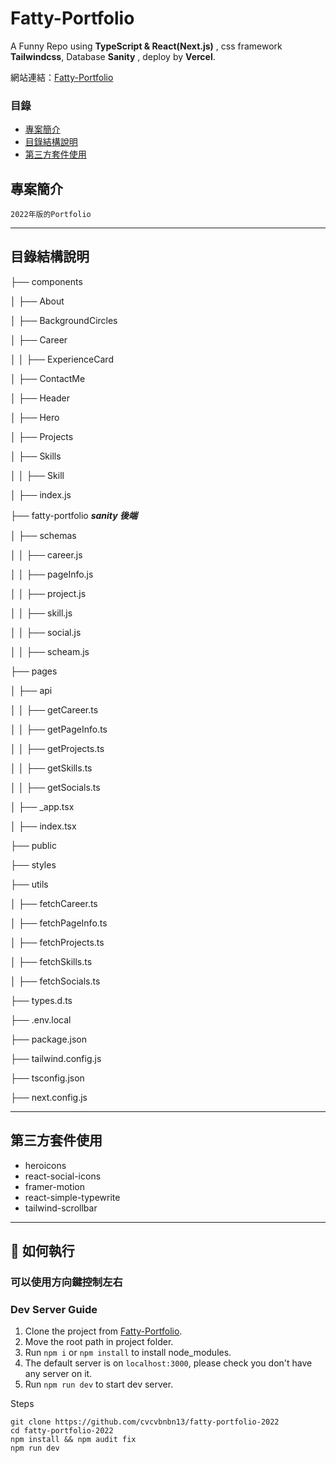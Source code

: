 # Fatty-Portfolio

A Funny Repo using **TypeScript & React(Next.js)** , css framework **Tailwindcss**, Database **Sanity** , deploy by **Vercel**.

網站連結：[Fatty-Portfolio](https://fatty-portfolio-2022.vercel.app/)

### 目錄

- [專案簡介](#專案簡介)
- [目錄結構說明](#目錄結構說明)
- [第三方套件使用](#第三方套件使用)

## 專案簡介

```
2022年版的Portfolio
```

---

## 目錄結構說明

├── components

│ ├── About

│ ├── BackgroundCircles

│ ├── Career

│ │ ├── ExperienceCard

│ ├── ContactMe

│ ├── Header

│ ├── Hero

│ ├── Projects

│ ├── Skills

│ │ ├── Skill

│ ├── index.js

├── fatty-portfolio **_sanity 後端_**

│ ├── schemas

│ │ ├── career.js

│ │ ├── pageInfo.js

│ │ ├── project.js

│ │ ├── skill.js

│ │ ├── social.js

│ │ ├── scheam.js

├── pages

│ ├── api

│ │ ├── getCareer.ts

│ │ ├── getPageInfo.ts

│ │ ├── getProjects.ts

│ │ ├── getSkills.ts

│ │ ├── getSocials.ts

│ ├── \_app.tsx

│ ├── index.tsx

├── public

├── styles

├── utils

│ ├── fetchCareer.ts

│ ├── fetchPageInfo.ts

│ ├── fetchProjects.ts

│ ├── fetchSkills.ts

│ ├── fetchSocials.ts

├── types.d.ts

├── .env.local

├── package.json

├── tailwind.config.js

├── tsconfig.json

├── next.config.js

---

## 第三方套件使用

- heroicons
- react-social-icons
- framer-motion
- react-simple-typewrite
- tailwind-scrollbar

---

## 🚀 如何執行

### 可以使用方向鍵控制左右

### Dev Server Guide

1. Clone the project from [Fatty-Portfolio](https://fatty-portfolio-2022.vercel.app/).
2. Move the root path in project folder.
3. Run `npm i` or `npm install` to install node_modules.
4. The default server is on `localhost:3000`, please check you don't have any server on it.
5. Run `npm run dev` to start dev server.

Steps

```git bash
git clone https://github.com/cvcvbnbn13/fatty-portfolio-2022
cd fatty-portfolio-2022
npm install && npm audit fix
npm run dev
```

